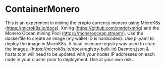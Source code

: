 # ContainerMonero
This is an experiment in mining the crypto currency monero using MicroK8s (https://microk8s.io/docs), Xmirig (https://github.com/xmrig/xmrig) and the Monero Ocean mining Pool (https://moneroocean.stream/).
Use the dockerfile to create an image (my wallet ID is hardcoded). 
Use pi.yaml to deploy the image in MicroK8s.
A local insecure registry was used to store the images. (https://microk8s.io/docs/registry-built-in)
Daemon.json & hosts.toml will need to be updated with your nodes IP addresses on each node in your cluster prior to deployment. 
Use at your own risk. 
